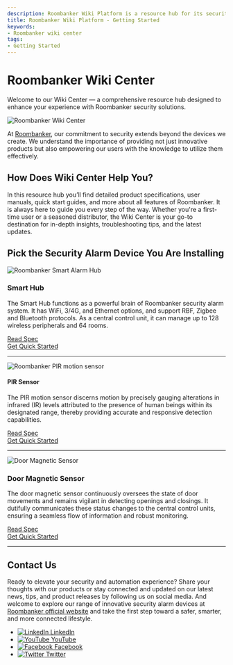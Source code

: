 ```yaml
---
description: Roombanker Wiki Platform is a resource hub for its security alarm and automation device users to search for user manuals, device specifications, and quick start guides they need. 
title: Roombanker Wiki Platform - Getting Started
keywords:
- Roombanker wiki center
tags:
- Getting Started
---
```



# Roombanker Wiki Center  
Welcome to our Wiki Center — a comprehensive resource hub designed to enhance your experience with Roombanker security solutions.
<div style={{textAlign:'center'}}>
    <img src="https://www.roombanker.com/wp-content/uploads/2023/11/roombanker-wiki-center.jpg" alt="Roombanker Wiki Center" />
</div>
 
 At [Roombanker](https://www.roombanker.com/), our commitment to security extends beyond the devices we create. We understand the importance of providing not just innovative products but also empowering our users with the knowledge to utilize them effectively.

## How Does Wiki Center Help You?  

In this resource hub you’ll find detailed product specifications, user manuals, quick start guides, and more about all features of Roombanker. It is always here to guide you every step of the way. Whether you're a first-time user or a seasoned distributor, the Wiki Center is your go-to destination for in-depth insights, troubleshooting tips, and the latest updates.


## Pick the Security Alarm Device You Are Installing  

<div class="iot-list">
    <div style={{display: 'flex', flexDirection: 'column', alignItems: 'center', flexBasis: '50%'}}>
        <img src="https://www.roombanker.com/wp-content/uploads/2023/11/smart-hub-roombanker-home.jpg" alt="Roombanker Smart Alarm Hub" style={{maxWidth:'280px'}}/>
    </div>
    <div style={{ display: 'flex', flexDirection: 'column', alignItems: 'center', flexBasis: '50%', padding: '2%' }}>
        <h3>Smart Hub</h3>
        <p>The Smart Hub functions as a powerful brain of Roombanker security alarm system. It has WiFi, 3/4G, and Ethernet options, and support RBF, Zigbee and Bluetooth protocols. As a central control unit, it can manage up to 128 wireless peripherals and 64 rooms.</p>
    </div>
</div>
<div class="iot-list">
    <div style={{display: 'flex', flexDirection: 'column', alignItems: 'center', flexBasis: '50%'}}>
        <div style={{display: 'flex', flexDirection: 'column', alignItems: 'center', marginTop: 'auto'}}>
            <a href="https://wiki.roombanker.com/central-units/smart-hub/specification" style={{ display: 'inline-block', backgroundColor: '#F6940B', color: '#ffffff', padding: '10px 20px', textDecoration: 'none', borderRadius: '4px', marginRight: '10px' }}>Read Spec</a>
        </div>
    </div>
    <div style={{display: 'flex', flexDirection: 'column', alignItems: 'center', flexBasis: '50%'}}>
        <div style={{display: 'flex', flexDirection: 'column', alignItems: 'center', marginTop: 'auto'}}>
            <a href="https://wiki.roombanker.com/central-units/smart-hub/quick-start-guide" style={{ display: 'inline-block', backgroundColor: '#F6940B', color: '#ffffff', padding: '10px 20px', textDecoration: 'none', borderRadius: '4px' }}>Get Quick Started</a>
        </div>
    </div>
</div>

***

<div style={{display: 'flex',justifyContent: 'space-between',alignItems: 'center',marginBottom: '20px'}}>
    <div style={{display: 'flex', flexDirection: 'column', alignItems: 'center', flexBasis: '50%'}}>
        <img src="https://www.roombanker.com/wp-content/uploads/2023/11/motion-sensor-roombanker-pir.jpg" alt="Roombanker PIR motion sensor" style={{maxWidth:'280px'}}/>
    </div>
    <div style={{ display: 'flex', flexDirection: 'column', alignItems: 'center', flexBasis: '50%', padding: '2%' }}>
        <h4>PIR Sensor</h4>
        <p>The PIR motion sensor discerns motion by precisely gauging alterations in infrared (IR) levels attributed to the presence of human beings within its designated range, thereby providing accurate and responsive detection capabilities.</p>
    </div>
</div>
<div style={{display: 'flex',justifyContent: 'space-between',alignItems: 'center',marginBottom: '20px'}}>
    <div style={{display: 'flex', flexDirection: 'column', alignItems: 'center', flexBasis: '50%'}}>
        <div style={{display: 'flex', flexDirection: 'column', alignItems: 'center', marginTop: 'auto'}}>
            <a href="https://wiki.roombanker.com/motion-sensor/pir-sensor/specification" style={{ display: 'inline-block', backgroundColor: '#F6940B', color: '#ffffff', padding: '10px 20px', textDecoration: 'none', borderRadius: '4px', marginRight: '10px' }}>Read Spec</a>
        </div>
    </div>
    <div style={{display: 'flex', flexDirection: 'column', alignItems: 'center', flexBasis: '50%'}}>
        <div style={{display: 'flex', flexDirection: 'column', alignItems: 'center', marginTop: 'auto'}}>
            <a href="https://wiki.roombanker.com/motion-sensor/pir-sensor/quick-start-guide" style={{ display: 'inline-block', backgroundColor: '#F6940B', color: '#ffffff', padding: '10px 20px', textDecoration: 'none', borderRadius: '4px' }}>Get Quick Started</a>
        </div>
    </div>
</div>

*** 

<div class="iot-list">
    <div style={{display: 'flex', flexDirection: 'column', alignItems: 'center', flexBasis: '50%'}}>
        <img src="https://www.roombanker.com/wp-content/uploads/2023/11/door-sensor-roombanker.jpg" alt="Door Magnetic Sensor" style={{maxWidth:'280px'}}/>
    </div>
    <div style={{ display: 'flex', flexDirection: 'column', alignItems: 'center', flexBasis: '50%', padding: '2%' }}>
        <h3>Door Magnetic Sensor</h3>
        <p>The door magnetic sensor continuously oversees the state of door movements and remains vigilant in detecting openings and closings. It dutifully communicates these status changes to the central control units, ensuring a seamless flow of information and robust monitoring.</p>
    </div>
</div>
<div class="iot-list">
    <div style={{display: 'flex', flexDirection: 'column', alignItems: 'center', flexBasis: '50%'}}>
        <div style={{display: 'flex', flexDirection: 'column', alignItems: 'center', marginTop: 'auto'}}>
            <a href="https://wiki.roombanker.com/door-sensor/door-magnetic-sensor/specification" style={{ display: 'inline-block', backgroundColor: '#F6940B', color: '#ffffff', padding: '10px 20px', textDecoration: 'none', borderRadius: '4px', marginRight: '10px' }}>Read Spec</a>
        </div>
    </div>
    <div style={{display: 'flex', flexDirection: 'column', alignItems: 'center', flexBasis: '50%'}}>
        <div style={{display: 'flex', flexDirection: 'column', alignItems: 'center', marginTop: 'auto'}}>
            <a href="https://wiki.roombanker.com/door-sensor/door-magnetic-sensor/quick-start-guide" style={{ display: 'inline-block', backgroundColor: '#F6940B', color: '#ffffff', padding: '10px 20px', textDecoration: 'none', borderRadius: '4px' }}>Get Quick Started</a>
        </div>
    </div>
</div>

***

## Contact Us  

Ready to elevate your security and automation experience? Share your thoughts with our products or stay connected and updated on our latest news, tips, and product releases by following us on social media. And welcome to explore our range of innovative security alarm devices at [Roombanker official website](https://www.roombanker.com/) and take the first step toward a safer, smarter, and more connected lifestyle.  

<ul class="social-media-list">
  <li class="social-media-list-item">
    <a href="https://www.linkedin.com/company/roombanker/">
      <img src="https://www.dusuniot.com/wp-content/uploads/2023/10/dusun-iot-linkedin.png" alt="LinkedIn"/>
      LinkedIn
    </a>
  </li>
  <li class="social-media-list-item">
    <a href="https://www.youtube.com/@Roombanker">
      <img src="https://www.dusuniot.com/wp-content/uploads/2023/10/dusun-iot-youtube.png" alt="YouTube"/>
      YouTube
    </a>
  </li>
  <li class="social-media-list-item">
    <a href="https://www.facebook.com/roombanker">
      <img src="https://www.dusuniot.com/wp-content/uploads/2023/10/dusun-iot-facebook.png" alt="Facebook"/>
      Facebook
    </a>
  </li>
  <li class="social-media-list-item">
    <a href="https://twitter.com/Roombanker_Tech">
      <img src="https://www.dusuniot.com/wp-content/uploads/2023/10/dusun-iot-twitter.png" alt="Twitter"/>
      Twitter
    </a>
  </li>
</ul>